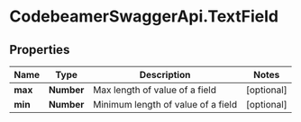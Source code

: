 # CodebeamerSwaggerApi.TextField

## Properties
Name | Type | Description | Notes
------------ | ------------- | ------------- | -------------
**max** | **Number** | Max length of value of a field | [optional] 
**min** | **Number** | Minimum length of value of a field | [optional] 
